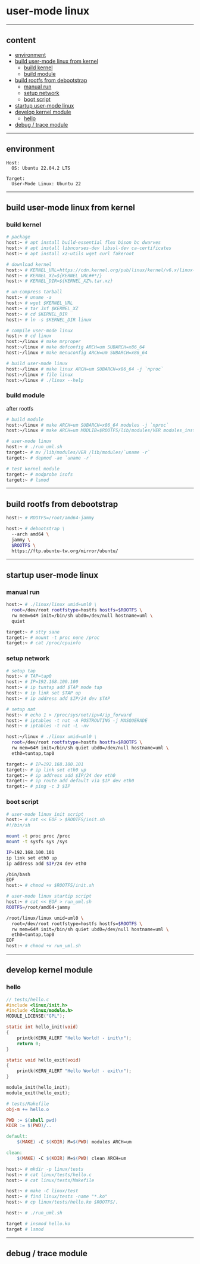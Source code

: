 # user-mode linux

---

## content

- [environment](#environment)
- [build user-mode linux from kernel](#build-user-mode-linux-from-kernel)
  - [build kernel](#build-kernel)
  - [build module](#build-module)
- [build rootfs from debootstrap](#build-rootfs-from-debootstrap)
  - [manual run](#manual-run)
  - [setup network](#setup-network)
  - [boot script](#boot-script)
- [startup user-mode linux](#startup-user-mode-linux)
- [develop kernel module](#develop-kernel-module)
  - [hello](#hello)
- [debug / trace module](#debug--trace-module)

---

## environment

```text
Host:
  OS: Ubuntu 22.04.2 LTS

Target:
  User-Mode Linux: Ubuntu 22
```

---

## build user-mode linux from kernel

### build kernel

```bash
# package
host:~ # apt install build-essential flex bison bc dwarves
host:~ # apt install libncurses-dev libssl-dev ca-certificates
host:~ # apt install xz-utils wget curl fakeroot

# download kernel
host:~ # KERNEL_URL=https://cdn.kernel.org/pub/linux/kernel/v6.x/linux-6.1.42.tar.xz
host:~ # KERNEL_XZ=${KERNEL_URL##*/}
host:~ # KERNEL_DIR=${KERNEL_XZ%.tar.xz}

# un-compress tarball
host:~ # uname -a
host:~ # wget $KERNEL_URL
host:~ # tar Jxf $KERNEL_XZ
host:~ # cd $KERNEL_DIR
host:~ # ln -s $KERNEL_DIR linux

# compile user-mode linux
host:~ # cd linux
host:~/linux # make mrproper
host:~/linux # make defconfig ARCH=um SUBARCH=x86_64
host:~/linux # make menuconfig ARCH=um SUBARCH=x86_64

# build user-mode linux
host:~/linux # make linux ARCH=um SUBARCH=x86_64 -j `nproc`
host:~/linux # file linux
host:~/linux # ./linux --help
```

### build module

after rootfs

```bash
# build module
host:~/linux # make ARCH=um SUBARCH=x86_64 modules -j `nproc`
host:~/linux # make ARCH=um MODLIB=$ROOTFS/lib/modules/VER modules_install

# user-mode linux
host:~ # ./run_uml.sh
target:~ # mv /lib/modules/VER /lib/modules/`uname -r`
target:~ # depmod -ae `uname -r`

# test kernel module
target:~ # modprobe isofs
target:~ # lsmod
```

---

## build rootfs from debootstrap

```bash
host:~ # ROOTFS=/root/amd64-jammy

host:~ # debootstrap \
  --arch amd64 \
  jammy \
  $ROOTFS \
  https://ftp.ubuntu-tw.org/mirror/ubuntu/
```

---

## startup user-mode linux

### manual run

```bash
host:~ # ./linux/linux umid=uml0 \
  root=/dev/root rootfstype=hostfs hostfs=$ROOTFS \
  rw mem=64M init=/bin/sh ubd0=/dev/null hostname=uml \
  quiet

target:~ # stty sane
target:~ # mount -t proc none /proc
target:~ # cat /proc/cpuinfo
```

### setup network

```bash
# setup tap
host:~ # TAP=tap0
host:~ # IP=192.168.100.100
host:~ # ip tuntap add $TAP mode tap
host:~ # ip link set $TAP up
host:~ # ip address add $IP/24 dev $TAP

# setup nat
host:~ # echo 1 > /proc/sys/net/ipv4/ip_forward
host:~ # iptables -t nat -A POSTROUTING -j MASQUERADE
host:~ # iptables -t nat -L -nv

host:~/linux # ./linux umid=uml0 \
  root=/dev/root rootfstype=hostfs hostfs=$ROOTFS \
  rw mem=64M init=/bin/sh quiet ubd0=/dev/null hostname=uml \
  eth0=tuntap,tap0

target:~ # IP=192.168.100.101
target:~ # ip link set eth0 up
target:~ # ip address add $IP/24 dev eth0
target:~ # ip route add default via $IP dev eth0
target:~ # ping -c 3 $IP
```

### boot script

```bash
# user-mode linux init script
host:~ # cat << EOF > $ROOTFS/init.sh
#!/bin/sh

mount -t proc proc /proc
mount -t sysfs sys /sys

IP=192.168.100.101
ip link set eth0 up
ip address add $IP/24 dev eth0

/bin/bash
EOF
host:~ # chmod +x $ROOTFS/init.sh

# user-mode linux startip script
host:~ # cat << EOF > run_uml.sh
ROOTFS=/root/amd64-jammy

/root/linux/linux umid=uml0 \
  root=/dev/root rootfstype=hostfs hostfs=$ROOTFS \
  rw mem=64M init=/bin/sh quiet ubd0=/dev/null hostname=uml \
  eth0=tuntap,tap0
EOF
host:~ # chmod +x run_uml.sh
```

---

## develop kernel module

### hello

```c
// tests/hello.c
#include <linux/init.h>
#include <linux/module.h>
MODULE_LICENSE("GPL");

static int hello_init(void)
{
    printk(KERN_ALERT "Hello World! - init\n");
    return 0;
}

static void hello_exit(void)
{
    printk(KERN_ALERT "Hello World! - exit\n");
}

module_init(hello_init);
module_exit(hello_exit);
```

```makefile
# tests/Makefile
obj-m += hello.o

PWD := $(shell pwd)
KDIR := $(PWD)/..

default:
    $(MAKE) -C $(KDIR) M=$(PWD) modules ARCH=um

clean:
    $(MAKE) -C $(KDIR) M=$(PWD) clean ARCH=um
```

```bash
host:~ # mkdir -p linux/tests
host:~ # cat linux/tests/hello.c
host:~ # cat linux/tests/Makefile

host:~ # make -C linux/test
host:~ # find linux/tests -name "*.ko"
host:~ # cp linux/tests/hello.ko $ROOTFS/.

host:~ # ./run_uml.sh

target # insmod hello.ko
target # lsmod
```

---

## debug / trace module
